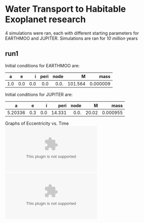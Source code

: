 # Water Transport to Habitable Exoplanet research

4 simulations were ran, each with different starting parameters for EARTHMOO and JUPITER. Simulations are ran for *10 million* years <br/>

## run1 
Initial conditions for EARTHMOO are:


| a             | e             | i     |   peri   |  node   |   M  | mass |
| ------------- |:-------------:| -----:|---------:|--------:|-----:|-----:|
| 1.0           | 0.0           | 0.0   |  0.0     |  0.0.   |  101.564|0.000009|


Initial conditions for JUPITER are:

| a             | e             | i     |   peri   |  node   |   M  | mass |
| ------------- |:-------------:| -----:|---------:|--------:|-----:|-----:|
| 5.20336          | 0.3           | 0.0   |  14.331     |  0.0.   |  20.02|0.000955|

Graphs of Eccentricity vs. Time <br/>
![Earthmoo](./run1/earthmoo.eps)
<br/>
![Jupiter](./run1/jupiter.eps)
